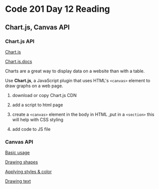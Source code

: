 # Code 201 Day 12 Reading

## Chart.js, Canvas API

### Chart.js API

[Chart.js](https://www.webdesignerdepot.com/2013/11/easily-create-stunning-animated-charts-with-chart-js/)

[Chart.js.docs](https://www.chartjs.org/docs/latest/)

Charts are a great way to display data on a website than with a table.

Use **Chart.js**, a JavaScript plugin that uses HTML's `<canvas>` element to draw graphs on a web page.

1. download or copy Chart.js CDN 

2. add a script to html page

3. create a `<canvas>` element in the body in HTML ,put in a `<section>` this will help with CSS styling 

4. add code to JS file

### Canvas API

[Basic usage](https://developer.mozilla.org/en-US/docs/Web/API/Canvas_API/Tutorial/Basic_usage)

[Drawing shapes](https://developer.mozilla.org/en-US/docs/Web/API/Canvas_API/Tutorial/Drawing_shapes)

[Applying styles & color](https://developer.mozilla.org/en-US/docs/Web/API/Canvas_API/Tutorial/Applying_styles_and_colors) 

[Drawing text](https://developer.mozilla.org/en-US/docs/Web/API/Canvas_API/Tutorial/Drawing_text)